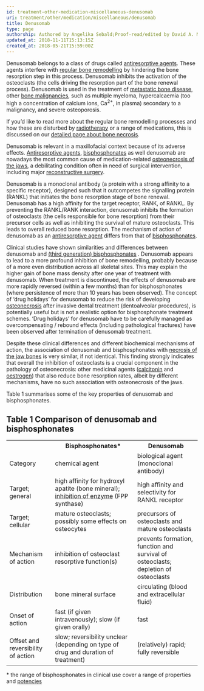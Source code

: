 ```yaml
---
id: treatment-other-medication-miscellaneous-denusomab
uri: treatment/other/medication/miscellaneous/denusomab
title: Denusomab
type: page
authorship: Authored by Angelika Sebald;Proof-read/edited by David A. Mitchell
updated_at: 2018-11-11T15:13:15Z
created_at: 2018-05-21T15:59:00Z
---
```


<p>Denusomab belongs to a class of drugs called <a href="/treatment/other/medication/miscellaneous/antiresorptive">antiresorptive agents</a>.
    These agents interfere with <a href="/diagnosis/a-z/necrosis/hard/detailed">regular bone remodelling</a>    by hindering the bone resorption step in this process. Denusomab
    inhibits the activation of the osteoclasts (the cells driving
    the resorption part of the bone renewal process). Denusomab
    is used in the treatment of <a href="/diagnosis/a-z/tumour/metastases">metastatic bone disease</a>,
    other <a href="/diagnosis/a-z/bone-lesion">bone malignancies</a>,
    such as multiple myeloma, hypercalcaemia (too high a concentration
    of calcium ions, Ca<sup>2+</sup>, in plasma) secondary to
    a malignancy, and severe osteoporosis.</p>
<aside>
    <p>If you’d like to read more about the regular bone remodelling
        processes and how these are disturbed by <a href="/treatment/radiotherapy">radiotherapy</a>        or a range of medications, this is discussed on our
        <a href="/diagnosis/a-z/necrosis/hard/detailed">detailed page about bone necrosis</a>.</p>
</aside>
<p>Denusomab is relevant in a maxillofacial context because of its
    adverse effects. <a href="/treatment/other/medication/miscellaneous/antiresorptive">Antiresorptive agents</a>,
    <a href="/treatment/other/medication/miscellaneous/bisphosphonates">bisphosphonates</a>    as well denusomab are nowadays the most common cause of medication-related
    <a href="/diagnosis/a-z/necrosis/hard/detailed">osteonecrosis of the jaws</a>,
    a debilitating condition often in need of surgical intervention,
    including major <a href="/treatment/surgery/reconstruction">reconstructive surgery</a>.</p>
<p>Denusomab is a monoclonal antibody (a protein with a strong affinity
    to a specific receptor), designed such that it outcompetes
    the signalling protein (RANKL) that initiates the bone resorption
    stage of bone renewal. Denusomab has a high affinity for
    the target receptor, RANK, of RANKL. By preventing the RANKL/RANK
    interaction, denusomab inhibits the formation of osteoclasts
    (the cells responsible for bone resorption) from their precursor
    cells as well as inhibiting the survival of mature osteoclasts.
    This leads to overall reduced bone resorption. The mechanism
    of action of denusomab as an <a href="/treatment/other/medication/miscellaneous/antiresorptive">antiresorptive agent</a>    differs from that of <a href="/treatment/other/medication/miscellaneous/bisphosphonates">bisphosphonates</a>.</p>
<p>Clinical studies have shown similarities and differences between
    denusomab and <a href="/treatment/other/medication/miscellaneous/bisphosphonates">(third generation) bisphosphonates</a>    . Denusomab appears to lead to a more profound inhibition
    of bone remodelling, probably because of a more even distribution
    across all skeletal sites. This may explain the higher gain
    of bone mass density after one year of treatment with denusomab.
    When treatment is discontinued, the effects of denusomab
    are more rapidly reversed (within a few months) than for
    bisphosphonates (where persistence of more than 10 years
    has been observed). The concept of ‘drug holidays’ for denusomab
    to reduce the risk of developing <a href="/diagnosis/a-z/necrosis/hard">osteonecrosis</a>    after invasive dental treatment (dentoalveolar procedures),
    is potentially useful but is not a realistic option for bisphosphonate
    treatment schemes. ‘Drug holidays’ for denusomab have to
    be carefully managed as overcompensating / rebound effects
    (including pathological fractures) have been observed after
    termination of denusomab treatment.</p>
<p>Despite these clinical differences and different biochemical
    mechanisms of action, the association of denusomab and bisphosphonates
    with <a href="/diagnosis/a-z/necrosis/hard/more-info">necrosis of the jaw bones</a>    is very similar, if not identical. This finding strongly
    indicates that overall the inhibition of osteoclasts is a
    crucial component in the pathology of osteonecrosis: other
    medicinal agents (<a href="/treatment/other/medication/miscellaneous/calcitonin">calcitonin</a>    and <a href="/treatment/other/medication/miscellaneous/steroids">oestrogen</a>)
    that also reduce bone resorption rates, albeit by different
    mechanisms, have no such association with osteonecrosis of
    the jaws.</p>
<p>Table 1 summarises some of the key properties of denusomab and
    bisphosphonates.</p>
<h2>Table 1 Comparison of denusomab and bisphosphonates</h2>
<table>
    <tbody>
        <tr>
<th></th>
            <th>Bisphosphonates*</th>
            <th>Denusomab</th>
        </tr>
        <tr>
            <td> Category</td>
            <td> chemical agent</td>
            <td> biological agent (monoclonal antibody)</td>
        </tr>
        <tr>
            <td> Target; general</td>
            <td> high affinity for hydroxyl apatite (bone mineral);
                <a href="/treatment/other/medication/miscellaneous/bisphosphonates">inhibition of enzyme</a>                (FPP synthase)</td>
            <td> high affinity and selectivity for RANKL receptor</td>
        </tr>
        <tr>
            <td> Target; cellular</td>
            <td> mature osteoclasts; possibly some effects on osteocytes</td>
            <td>
            precursors of osteoclasts and mature osteoclasts</td>
        </tr>
        <tr>
            <td> Mechanism of action</td>
            <td> inhibition of osteoclast resorptive function(s)</td>
            <td>
            prevents formation, function and survival of osteoclasts;
                depletion of osteoclasts</td>
        </tr>
        <tr>
            <td> Distribution</td>
            <td> bone mineral surface</td>
            <td> circulating (blood and extracellular fluid)</td>
        </tr>
        <tr>
            <td> Onset of action</td>
            <td> fast (if given intravenously); slow (if given orally)</td>
            <td>
            fast</td>
        </tr>
        <tr>
            <td> Offset and reversibility of action</td>
            <td> slow; reversibility unclear (depending on type of
                drug and duration of treatment)</td>
            <td> (relatively) rapid; fully reversible</td>
        </tr>
    </tbody>
</table>
<p>* the range of bisphosphonates in clinical use cover a range
    of properties and <a href="/treatment/other/medication/miscellaneous/bisphosphonates">potencies</a></p>
